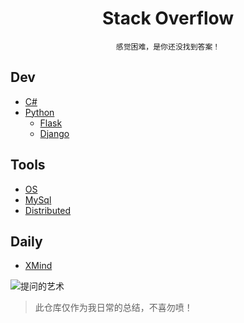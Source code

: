 <div align="center">

# Stack Overflow

`感觉困难，是你还没找到答案！`

</div>

## Dev

- [C#](/csharp/README.md)
- [Python](/python/README.md)
    - [Flask](/python/flask.md)
    - [Django](/python/django.md)

## Tools

- [OS](/tools/os.md)
- [MySql](/tools/mysql.md)
- [Distributed](/tools/distributed.md)

## Daily

- [XMind](/daily/README.md)

![提问的艺术](https://user-images.githubusercontent.com/13598361/64902105-ff3ad500-d6d3-11e9-82f6-89c54276ed31.png)

> 此仓库仅作为我日常的总结，不喜勿喷！